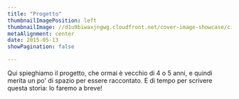 ```yaml
---
title: "Progetto"
thumbnailImagePosition: left
thumbnailImage: //d1u9biwaxjngwg.cloudfront.net/cover-image-showcase/city-750.jpg
metaAlignment: center
date: 2015-05-13
showPagination: false

---
```


Qui spieghiamo il progetto, che ormai è vecchio di 4 o 5 anni, e quindi merita un po' di spazio per essere raccontato. E di tempo per scrivere questa storia: lo faremo a breve!
<!--more-->
